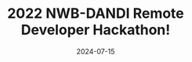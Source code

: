 ---
title: "2022 NWB-DANDI Remote Developer Hackathon!"
date: 2024-07-15
lastDate: 2024-07-18
comments: 12
time: "9:00 - 3:00"
register_btn:
    text: "Register"
    link: /
weight: 4
---